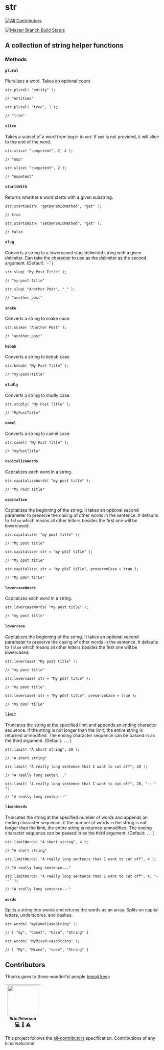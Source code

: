# str
[![All Contributors](https://img.shields.io/badge/all_contributors-1-orange.svg?style=flat-square)](#contributors)

[![Master Branch Build Status](https://img.shields.io/travis/elpete/str/master.svg?style=flat-square&label=master)](https://travis-ci.org/elpete/str)

## A collection of string helper functions

### Methods

#### `plural`

Pluralizes a word. Takes an optional count.

```
str.plural( "entity" );

// "entities"

str.plural( "tree", 1 );

// "tree"
```

#### `slice`

Takes a subset of a word from `begin` to `end`.  If `end` is not provided, it will slice to the end of the word.

```
str.slice( "competent", 2, 4 );

// "omp"

str.slice( "competent", 2 );

// "ompetent"
```

#### `startsWith`

Returns whether a word starts with a given substring.

```
str.startsWith( "getDynamicMethod", "get" );

// true

str.startsWith( "setDynamicMethod", "get" );

// false
```

#### `slug`

Converts a string to a lowercased slug-delimited string with a given delimiter.
Can take the character to use as the delimiter as the second argument. (Default: `-``)

```
str.slug( "My Post Title" );

// "my-post-title"

str.slug( "Another Post", "_" );

// "another_post"
```

#### `snake`

Converts a string to snake case.

```
str.snake( "Another Post" );

// "another_post"
```

#### `kebab`

Converts a string to kebab case.

```
str.kebab( "My Post Title" );

// "my-post-title"
```

#### `studly`

Converts a string to studly case.

```
str.studly( "My Post Title" );

// "MyPostTitle"
```

#### `camel`

Converts a string to camel case.

```
str.camel( "My Post Title" );

// "myPostTitle"
```

#### `capitalizeWords`

Capitalizes each word in a string.

```
str.capitalizeWords( "my post title" );

// "My Post Title"
```

#### `capitalize`

Capitalizes the beginning of the string.
It takes an optional second parameter to preserve the casing of other words in the sentence.
It defaults to `false` which means all other letters besides the first one will be lowercased.

```
str.capitalize( "my post title" );

// "My post title"

str.capitalize( str = "my pOsT tiTLe" );

// "My post title"

str.capitalize( str = "my pOsT tiTLe", preserveCase = true );

// "My pOsT tiTLe"
```

#### `lowercaseWords`

Capitalizes each word in a string.

```
str.lowercaseWords( "my post title" );

// "my post title"
```

#### `lowercase`

Capitalizes the beginning of the string.
It takes an optional second parameter to preserve the casing of other words in the sentence.
It defaults to `false` which means all other letters besides the first one will be lowercased.

```
str.lowercase( "My post title" );

// "my post title"

str.lowercase( str = "My pOsT tiTLe" );

// "my post title"

str.lowercase( str = "My pOsT tiTLe", preserveCase = true );

// "my pOsT tiTLe"
```

#### `limit`

Truncates the string at the specified limit and appends an ending character sequence.
If the string is not longer than the limit, the entire string is returned unmodified.
The ending character sequence can be passed in as the third argument. (Default: `...`)

```
str.limit( "A short string", 20 );

// "A short string"

str.limit( "A really long sentence that I want to cut off", 20 );

// "A really long senten..."

str.limit( "A really long sentence that I want to cut off", 20, "---" );

// "A really long senten---"
```

#### `limitWords`

Truncates the string at the specified number of words and appends an ending character sequence.
If the number of words in the string is not longer than the limit, the entire string is returned unmodified.
The ending character sequence can be passed in as the third argument. (Default: `...`)

```
str.limitWords( "A short string", 4 );

// "A short string"

str.limitWords( "A really long sentence that I want to cut off", 4 );

// "A really long sentence..."

str.limitWords( "A really long sentence that I want to cut off", 4, "---" );

// "A really long sentence---"
```

#### `words`

Splits a string into words and returns the words as an array.
Splits on capital letters, underscores, and dashes.

```
str.words( "myCamelCaseString" );

// [ "my", "Camel", "Case", "String" ]

str.words( "MyMixed-caseString" );

// [ "My", "Mixed", "case", "String" ]
```

## Contributors

Thanks goes to these wonderful people ([emoji key](https://github.com/kentcdodds/all-contributors#emoji-key)):

<!-- ALL-CONTRIBUTORS-LIST:START - Do not remove or modify this section -->
| [<img src="https://avatars1.githubusercontent.com/u/2583646?v=4" width="100px;"/><br /><sub>Eric Peterson</sub>](https://github.com/elpete)<br />[💻](https://github.com/elpete/str/commits?author=elpete "Code") [📖](https://github.com/elpete/str/commits?author=elpete "Documentation") [⚠️](https://github.com/elpete/str/commits?author=elpete "Tests") |
| :---: |
<!-- ALL-CONTRIBUTORS-LIST:END -->

This project follows the [all-contributors](https://github.com/kentcdodds/all-contributors) specification. Contributions of any kind welcome!